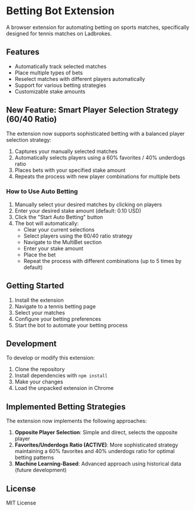 # Betting Bot Extension

A browser extension for automating betting on sports matches, specifically designed for tennis matches on Ladbrokes.

## Features

- Automatically track selected matches
- Place multiple types of bets
- Reselect matches with different players automatically
- Support for various betting strategies
- Customizable stake amounts

## New Feature: Smart Player Selection Strategy (60/40 Ratio)

The extension now supports sophisticated betting with a balanced player selection strategy:

1. Captures your manually selected matches
2. Automatically selects players using a 60% favorites / 40% underdogs ratio
3. Places bets with your specified stake amount
4. Repeats the process with new player combinations for multiple bets

### How to Use Auto Betting

1. Manually select your desired matches by clicking on players
2. Enter your desired stake amount (default: 0.10 USD)
3. Click the "Start Auto Betting" button
4. The bot will automatically:
   - Clear your current selections
   - Select players using the 60/40 ratio strategy
   - Navigate to the MultiBet section
   - Enter your stake amount
   - Place the bet
   - Repeat the process with different combinations (up to 5 times by default)

## Getting Started

1. Install the extension
2. Navigate to a tennis betting page
3. Select your matches
4. Configure your betting preferences
5. Start the bot to automate your betting process

## Development

To develop or modify this extension:

1. Clone the repository
2. Install dependencies with `npm install`
3. Make your changes
4. Load the unpacked extension in Chrome

## Implemented Betting Strategies

The extension now implements the following approaches:

1. **Opposite Player Selection**: Simple and direct, selects the opposite player
2. **Favorites/Underdogs Ratio (ACTIVE)**: More sophisticated strategy maintaining a 60% favorites and 40% underdogs ratio for optimal betting patterns
3. **Machine Learning-Based**: Advanced approach using historical data (future development)

## License

MIT License
